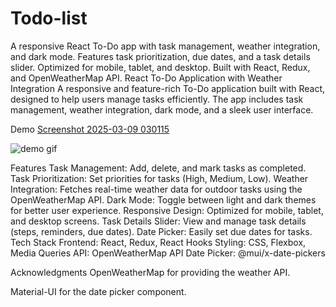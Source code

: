 # Todo-list
A responsive React To-Do app with task management, weather integration, and dark mode. Features task prioritization, due dates, and a task details slider. Optimized for mobile, tablet, and desktop. Built with React, Redux, and OpenWeatherMap API.
React To-Do Application with Weather Integration
A responsive and feature-rich To-Do application built with React, designed to help users manage tasks efficiently. The app includes task management, weather integration, dark mode, and a sleek user interface.

Demo
[Screenshot 2025-03-09 030115](https://github.com/user-attachments/assets/0c5fdcd9-a19d-4268-bb4d-3c3207f689e2)



![demo gif](https://github.com/user-attachments/assets/3ad67967-b38c-4b46-b697-3ee5b1582da7)

Features
Task Management: Add, delete, and mark tasks as completed.
Task Prioritization: Set priorities for tasks (High, Medium, Low).
Weather Integration: Fetches real-time weather data for outdoor tasks using the OpenWeatherMap API.
Dark Mode: Toggle between light and dark themes for better user experience.
Responsive Design: Optimized for mobile, tablet, and desktop screens.
Task Details Slider: View and manage task details (steps, reminders, due dates).
Date Picker: Easily set due dates for tasks.
Tech Stack
Frontend: React, Redux, React Hooks
Styling: CSS, Flexbox, Media Queries
API: OpenWeatherMap API
Date Picker: @mui/x-date-pickers

Acknowledgments
OpenWeatherMap for providing the weather API.

Material-UI for the date picker component.
